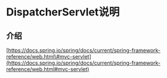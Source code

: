 # DispatcherServlet说明

## 介绍

[https://docs.spring.io/spring/docs/current/spring-framework-reference/web.html\#mvc-servlet](https://docs.spring.io/spring/docs/current/spring-framework-reference/web.html#mvc-servlet)

